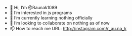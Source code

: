 - 👋 Hi, I’m @Raunak1089
- 👀 I’m interested in js programs
- 🌱 I’m currently learning nothing officially
- 💞️ I’m looking to collaborate on nothing as of now
- 📫 How to reach me URL: http://instagram.com/r_au.na_k

<!---
Raunak1089/Raunak1089 is a ✨ special ✨ repository because its `README.md` (this file) appears on your GitHub profile.
You can click the Preview link to take a look at your changes.
--->

